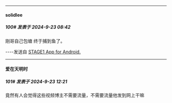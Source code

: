 ﻿
*****

####  solidlee  
##### 100#       发表于 2024-9-23 08:42

刚哥自己包塘 终于捕到鱼了。

----发送自 [STAGE1 App for Android.](http://stage1.5j4m.com/?1.37)


*****

####  爱在天明时  
##### 101#       发表于 2024-9-23 12:21

竟然有人会觉得这些视频博主不需要流量，不需要流量他发到网上干嘛

